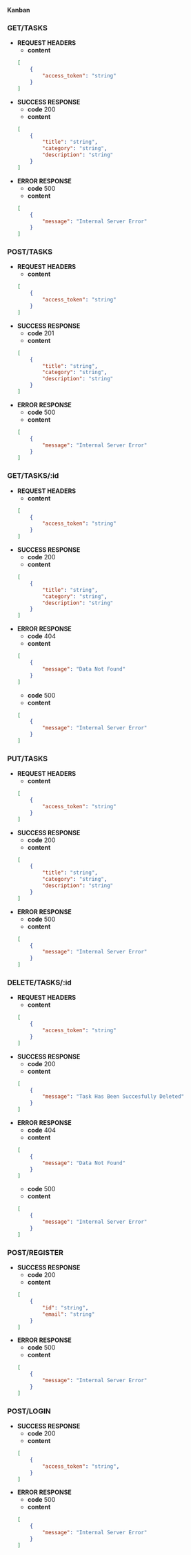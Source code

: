 **Kanban**

### GET/TASKS

* **REQUEST HEADERS**
    * **content**
    ```json
    [
        {
            "access_token": "string"
        }
    ]
    ```
* **SUCCESS RESPONSE**
    * **code** 200
    * **content**
    ```json
    [
        {
            "title": "string",
            "category": "string",
            "description": "string"
        }
    ]
    ```
* **ERROR RESPONSE**
    * **code** 500
    * **content**
    ```json
    [
        {
            "message": "Internal Server Error"
        }
    ]
    ```

### POST/TASKS

* **REQUEST HEADERS**
    * **content**
    ```json
    [
        {
            "access_token": "string"
        }
    ]
    ```
* **SUCCESS RESPONSE**
    * **code** 201
    * **content**
    ```json
    [
        {
            "title": "string",
            "category": "string",
            "description": "string"
        }
    ]
    ```
* **ERROR RESPONSE**
    * **code** 500
    * **content**
    ```json
    [
        {
            "message": "Internal Server Error"
        }
    ]
    ```

### GET/TASKS/:id

* **REQUEST HEADERS**
    * **content**
    ```json
    [
        {
            "access_token": "string"
        }
    ]
    ```
* **SUCCESS RESPONSE**
    * **code** 200
    * **content**
    ```json
    [
        {
            "title": "string",
            "category": "string",
            "description": "string"
        }
    ]
    ```
* **ERROR RESPONSE**
    * **code** 404
    * **content**
    ```json
    [
        {
            "message": "Data Not Found"
        }
    ]
    ```
    * **code** 500
    * **content**
    ```json
    [
        {
            "message": "Internal Server Error"
        }
    ]
    ```

### PUT/TASKS

* **REQUEST HEADERS**
    * **content**
    ```json
    [
        {
            "access_token": "string"
        }
    ]
    ```
* **SUCCESS RESPONSE**
    * **code** 200
    * **content**
    ```json
    [
        {
            "title": "string",
            "category": "string",
            "description": "string"
        }
    ]
    ```
* **ERROR RESPONSE**
    * **code** 500
    * **content**
    ```json
    [
        {
            "message": "Internal Server Error"
        }
    ]
    ```


### DELETE/TASKS/:id

* **REQUEST HEADERS**
    * **content**
    ```json
    [
        {
            "access_token": "string"
        }
    ]
    ```
* **SUCCESS RESPONSE**
    * **code** 200
    * **content**
    ```json
    [
        {
            "message": "Task Has Been Succesfully Deleted"
        }
    ]
    ```
* **ERROR RESPONSE**
    * **code** 404
    * **content**
    ```json
    [
        {
            "message": "Data Not Found"
        }
    ]
    ```
    * **code** 500
    * **content**
    ```json
    [
        {
            "message": "Internal Server Error"
        }
    ]
    ```

### POST/REGISTER

* **SUCCESS RESPONSE**
    * **code** 200
    * **content**
    ```json
    [
        {
            "id": "string",
            "email": "string"
        }
    ]
    ```
* **ERROR RESPONSE**
    * **code** 500
    * **content**
    ```json
    [
        {
            "message": "Internal Server Error"
        }
    ]
    ```

### POST/LOGIN

* **SUCCESS RESPONSE**
    * **code** 200
    * **content**
    ```json
    [
        {
            "access_token": "string",
        }
    ]
    ```
* **ERROR RESPONSE**
    * **code** 500
    * **content**
    ```json
    [
        {
            "message": "Internal Server Error"
        }
    ]
    ```


